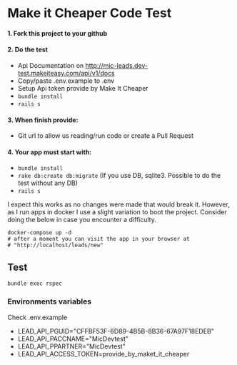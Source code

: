 # Make it Cheaper Code Test

#### 1. Fork this project to your github

#### 2. Do the test
- Api Documentation on http://mic-leads.dev-test.makeiteasy.com/api/v1/docs
- Copy/paste .env.example to .env
- Setup Api token provide by Make It Cheaper
- `bundle install`
- `rails s`

#### 3. When finish provide:
- Git url to allow us reading/run code or create a Pull Request

#### 4. Your app must start with:
- `bundle install`
- `rake db:create db:migrate` (If you use DB, sqlite3. Possible to do the test without any DB)
- `rails s`

I expect this works as no changes were made that would break it.  However, as
I run apps in docker I use a slight variation to boot the project. Consider
doing the below in case you encounter a difficulty.

    docker-compose up -d
    # after a moment you can visit the app in your browser at
    # "http://localhost/leads/new"


## Test
    bundle exec rspec

### Environments variables
Check .env.example
- LEAD_API_PGUID="CFFBF53F-6D89-4B5B-8B36-67A97F18EDEB"
- LEAD_API_PACCNAME="MicDevtest"
- LEAD_API_PPARTNER="MicDevtest"
- LEAD_API_ACCESS_TOKEN=provide_by_maket_it_cheaper
